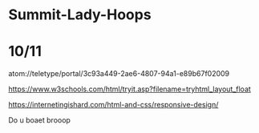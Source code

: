 # Summit-Lady-Hoops
# 10/11
atom://teletype/portal/3c93a449-2ae6-4807-94a1-e89b67f02009

https://www.w3schools.com/html/tryit.asp?filename=tryhtml_layout_float


https://internetingishard.com/html-and-css/responsive-design/


Do u boaet brooop
